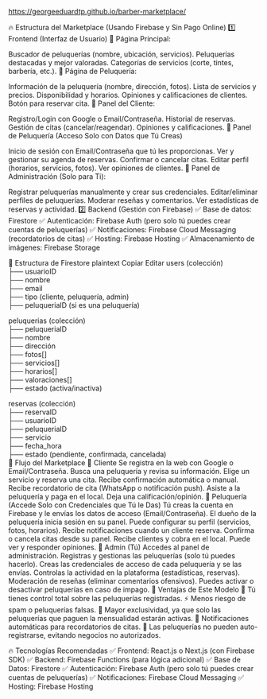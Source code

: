 https://georgeeduardtp.github.io/barber-marketplace/

🔥 Estructura del Marketplace (Usando Firebase y Sin Pago Online)
1️⃣ Frontend (Interfaz de Usuario)
🔹 Página Principal:

Buscador de peluquerías (nombre, ubicación, servicios).
Peluquerías destacadas y mejor valoradas.
Categorías de servicios (corte, tintes, barbería, etc.).
🔹 Página de Peluquería:

Información de la peluquería (nombre, dirección, fotos).
Lista de servicios y precios.
Disponibilidad y horarios.
Opiniones y calificaciones de clientes.
Botón para reservar cita.
🔹 Panel del Cliente:

Registro/Login con Google o Email/Contraseña.
Historial de reservas.
Gestión de citas (cancelar/reagendar).
Opiniones y calificaciones.
🔹 Panel de Peluquería (Acceso Solo con Datos que Tú Creas)

Inicio de sesión con Email/Contraseña que tú les proporcionas.
Ver y gestionar su agenda de reservas.
Confirmar o cancelar citas.
Editar perfil (horarios, servicios, fotos).
Ver opiniones de clientes.
🔹 Panel de Administración (Solo para Ti):

Registrar peluquerías manualmente y crear sus credenciales.
Editar/eliminar perfiles de peluquerías.
Moderar reseñas y comentarios.
Ver estadísticas de reservas y actividad.
2️⃣ Backend (Gestión con Firebase)
✅ Base de datos: Firestore
✅ Autenticación: Firebase Auth (pero solo tú puedes crear cuentas de peluquerías)
✅ Notificaciones: Firebase Cloud Messaging (recordatorios de citas)
✅ Hosting: Firebase Hosting
✅ Almacenamiento de imágenes: Firebase Storage

🔹 Estructura de Firestore
plaintext
Copiar
Editar
users (colección)  
  ├── usuarioID  
      ├── nombre  
      ├── email  
      ├── tipo (cliente, peluquería, admin)  
      ├── peluqueriaID (si es una peluquería)  

peluquerias (colección)  
  ├── peluqueriaID  
      ├── nombre  
      ├── dirección  
      ├── fotos[]  
      ├── servicios[]  
      ├── horarios[]  
      ├── valoraciones[]  
      ├── estado (activa/inactiva)  

reservas (colección)  
  ├── reservaID  
      ├── usuarioID  
      ├── peluqueriaID  
      ├── servicio  
      ├── fecha_hora  
      ├── estado (pendiente, confirmada, cancelada)  
🔄 Flujo del Marketplace
👤 Cliente
Se registra en la web con Google o Email/Contraseña.
Busca una peluquería y revisa su información.
Elige un servicio y reserva una cita.
Recibe confirmación automática o manual.
Recibe recordatorio de cita (WhatsApp o notificación push).
Asiste a la peluquería y paga en el local.
Deja una calificación/opinión.
🏢 Peluquería (Accede Solo con Credenciales que Tú le Das)
Tú creas la cuenta en Firebase y le envías los datos de acceso (Email/Contraseña).
El dueño de la peluquería inicia sesión en su panel.
Puede configurar su perfil (servicios, fotos, horarios).
Recibe notificaciones cuando un cliente reserva.
Confirma o cancela citas desde su panel.
Recibe clientes y cobra en el local.
Puede ver y responder opiniones.
👑 Admin (Tú)
Accedes al panel de administración.
Registras y gestionas las peluquerías (solo tú puedes hacerlo).
Creas las credenciales de acceso de cada peluquería y se las envías.
Controlas la actividad en la plataforma (estadísticas, reservas).
Moderación de reseñas (eliminar comentarios ofensivos).
Puedes activar o desactivar peluquerías en caso de impago.
📌 Ventajas de Este Modelo
🚀 Tú tienes control total sobre las peluquerías registradas.
⚡ Menos riesgo de spam o peluquerías falsas.
🔐 Mayor exclusividad, ya que solo las peluquerías que paguen la mensualidad estarán activas.
📲 Notificaciones automáticas para recordatorios de citas.
🔑 Las peluquerías no pueden auto-registrarse, evitando negocios no autorizados.

🔥 Tecnologías Recomendadas
✅ Frontend: React.js o Next.js (con Firebase SDK)
✅ Backend: Firebase Functions (para lógica adicional)
✅ Base de Datos: Firestore
✅ Autenticación: Firebase Auth (pero solo tú puedes crear cuentas de peluquerías)
✅ Notificaciones: Firebase Cloud Messaging
✅ Hosting: Firebase Hosting
